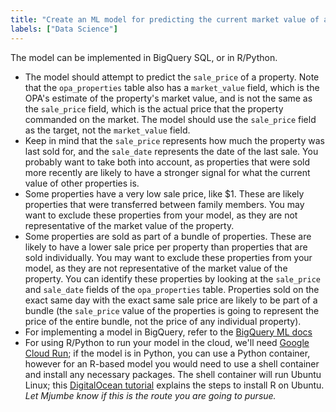 ```yaml
---
title: "Create an ML model for predicting the current market value of a given property"
labels: ["Data Science"]
---
```


The model can be implemented in BigQuery SQL, or in R/Python.
* The model should attempt to predict the `sale_price` of a property. Note that the `opa_properties` table also has a `market_value` field, which is the OPA's estimate of the property's market value, and is not the same as the `sale_price` field, which is the actual price that the property commanded on the market. The model should use the `sale_price` field as the target, not the `market_value` field.
* Keep in mind that the `sale_price` represents how much the property was last sold for, and the `sale_date` represents the date of the last sale. You probably want to take both into account, as properties that were sold more recently are likely to have a stronger signal for what the current value of other properties is.
* Some properties have a very low sale price, like $1. These are likely properties that were transferred between family members. You may want to exclude these properties from your model, as they are not representative of the market value of the property.
* Some properties are sold as part of a bundle of properties. These are likely to have a lower sale price per property than properties that are sold individually. You may want to exclude these properties from your model, as they are not representative of the market value of the property. You can identify these properties by looking at the `sale_price` and `sale_date` fields of the `opa_properties` table. Properties sold on the exact same day with the exact same sale price are likely to be part of a bundle (the `sale_price` value of the properties is going to represent the price of the entire bundle, not the price of any individual property).
* For implementing a model in BigQuery, refer to the [BigQuery ML docs](https://cloud.google.com/bigquery-ml/docs/introduction)
* For using R/Python to run your model in the cloud, we'll need [Google Cloud Run](https://cloud.google.com/run/docs/quickstarts); if the model is in Python, you can use a Python container, however for an R-based model you would need to use a shell container and install any necessary packages. The shell container will run Ubuntu Linux; this [DigitalOcean tutorial](https://www.digitalocean.com/community/tutorials/how-to-install-r-on-ubuntu-22-04) explains the steps to install R on Ubuntu. _Let Mjumbe know if this is the route you are going to pursue._